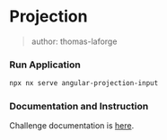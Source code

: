 # Projection

> author: thomas-laforge

### Run Application

```bash
npx nx serve angular-projection-input
```

### Documentation and Instruction

Challenge documentation is [here](https://angular-challenges.vercel.app/challenges/angular/1-projection/).
